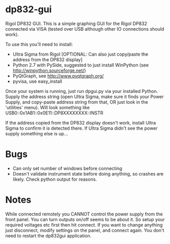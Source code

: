 dp832-gui
=========

Rigol DP832 GUI. This is a simple graphing GUI for the Rigol DP832 connected via VISA (tested over USB although other IO connections should work).

To use this you'll need to install:

 * Ultra Sigma from Rigol [OPTIONAL: Can also just copy/paste the address from the DP832 display]
 * Python 2.7 with PySide, suggested to just install WinPython (see http://winpython.sourceforge.net/)
 * PyQtGraph, see http://www.pyqtgraph.org/
 * pyvisa, use easy_install
 
Once your system is running, just run dpgui.py via your installed Python. Supply the address string (open Ultra Sigma, make sure it finds your Power Supply, and copy-paste address string from that, OR just look in the 'utilities' menu). Will look something like USB0::0x1AB1::0x0E11::DP8XXXXXXXX::INSTR

If the address copied from the DP832 display doesn't work, install Ultra Sigma to confirm it is detected there. If Ultra Sigma didn't see the power supply something else is up...

Bugs
=======

 * Can only set number of windows before connecting
 * Doesn't validate instrument state before doing anything, so crashes are likely. Check python output for reasons.
 
Notes
========

While connected remotely you CANNOT control the power supply from the front panel. You can turn outputs on/off seems to be about it. So setup your required voltages etc first then hit connect. If you want to change anything just disconnect, modify settings on the panel, and connect again. You don't need to restart the dp832gui application.
